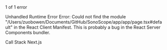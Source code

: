 1 of 1 error

Unhandled Runtime Error
Error: Could not find the module "/Users/zuobowen/Documents/GitHub/SonoScope/app/app/page.tsx#default" in the React Client Manifest. This is probably a bug in the React Server Components bundler.

Call Stack
Next.js